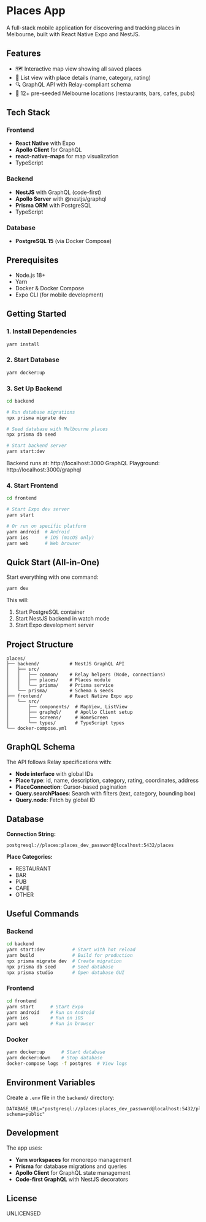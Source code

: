 # Places App

A full-stack mobile application for discovering and tracking places in Melbourne, built with React Native Expo and NestJS.

## Features

- 🗺️ Interactive map view showing all saved places
- 📝 List view with place details (name, category, rating)
- 🔍 GraphQL API with Relay-compliant schema
- 📍 12+ pre-seeded Melbourne locations (restaurants, bars, cafes, pubs)

## Tech Stack

### Frontend
- **React Native** with Expo
- **Apollo Client** for GraphQL
- **react-native-maps** for map visualization
- TypeScript

### Backend
- **NestJS** with GraphQL (code-first)
- **Apollo Server** with @nestjs/graphql
- **Prisma ORM** with PostgreSQL
- TypeScript

### Database
- **PostgreSQL 15** (via Docker Compose)

## Prerequisites

- Node.js 18+
- Yarn
- Docker & Docker Compose
- Expo CLI (for mobile development)

## Getting Started

### 1. Install Dependencies

```bash
yarn install
```

### 2. Start Database

```bash
yarn docker:up
```

### 3. Set Up Backend

```bash
cd backend

# Run database migrations
npx prisma migrate dev

# Seed database with Melbourne places
npx prisma db seed

# Start backend server
yarn start:dev
```

Backend runs at: http://localhost:3000
GraphQL Playground: http://localhost:3000/graphql

### 4. Start Frontend

```bash
cd frontend

# Start Expo dev server
yarn start

# Or run on specific platform
yarn android  # Android
yarn ios      # iOS (macOS only)
yarn web      # Web browser
```

## Quick Start (All-in-One)

Start everything with one command:

```bash
yarn dev
```

This will:
1. Start PostgreSQL container
2. Start NestJS backend in watch mode
3. Start Expo development server

## Project Structure

```
places/
├── backend/           # NestJS GraphQL API
│   ├── src/
│   │   ├── common/    # Relay helpers (Node, connections)
│   │   ├── places/    # Places module
│   │   └── prisma/    # Prisma service
│   └── prisma/        # Schema & seeds
├── frontend/          # React Native Expo app
│   └── src/
│       ├── components/  # MapView, ListView
│       ├── graphql/     # Apollo Client setup
│       ├── screens/     # HomeScreen
│       └── types/       # TypeScript types
└── docker-compose.yml
```

## GraphQL Schema

The API follows Relay specifications with:

- **Node interface** with global IDs
- **Place type**: id, name, description, category, rating, coordinates, address
- **PlaceConnection**: Cursor-based pagination
- **Query.searchPlaces**: Search with filters (text, category, bounding box)
- **Query.node**: Fetch by global ID

## Database

**Connection String:**
```
postgresql://places:places_dev_password@localhost:5432/places
```

**Place Categories:**
- RESTAURANT
- BAR
- PUB
- CAFE
- OTHER

## Useful Commands

### Backend
```bash
cd backend
yarn start:dev          # Start with hot reload
yarn build              # Build for production
npx prisma migrate dev  # Create migration
npx prisma db seed      # Seed database
npx prisma studio       # Open database GUI
```

### Frontend
```bash
cd frontend
yarn start      # Start Expo
yarn android    # Run on Android
yarn ios        # Run on iOS
yarn web        # Run in browser
```

### Docker
```bash
yarn docker:up      # Start database
yarn docker:down    # Stop database
docker-compose logs -f postgres  # View logs
```

## Environment Variables

Create a `.env` file in the `backend/` directory:

```env
DATABASE_URL="postgresql://places:places_dev_password@localhost:5432/places?schema=public"
```

## Development

The app uses:
- **Yarn workspaces** for monorepo management
- **Prisma** for database migrations and queries
- **Apollo Client** for GraphQL state management
- **Code-first GraphQL** with NestJS decorators

## License

UNLICENSED
